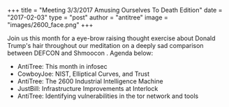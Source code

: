 +++
title = "Meeting 3/3/2017 Amusing Ourselves To Death Edition"
date = "2017-02-03"
type = "post"
author = "antitree"
image = "images/2600_face.png"
+++

Join us this month for a eye-brow raising thought exercise about Donald
Trump's hair throughout our meditation on a deeply sad comparison
between DEFCON and Shmoocon . Agenda below:

* AntiTree: This month in infosec
* CowboyJoe: NIST, Elliptical Curves, and Trust
* AntiTree: The 2600 Industrial Intelligence Machine
* JustBill: Infrastructure Improvements at Interlock
* AntiTree: Identifying vulnerabilities in the tor network and tools

